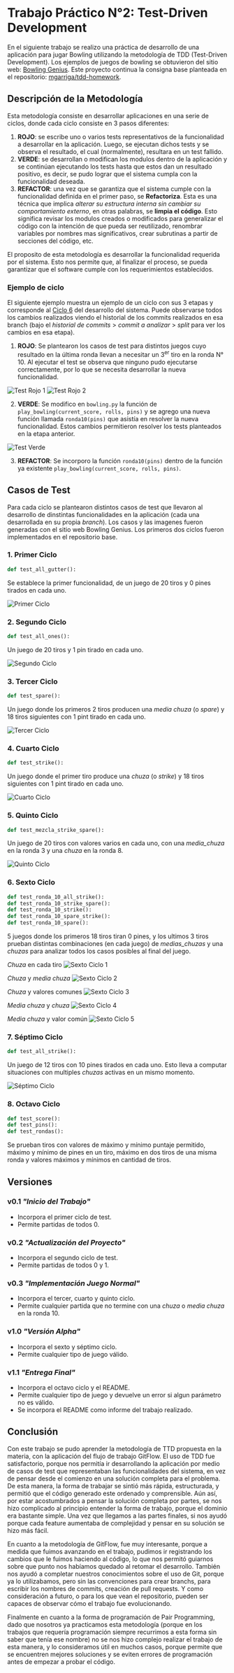 # Trabajo Práctico N°2: Test-Driven Development

En el siguiente trabajo se realizo una práctica de desarrollo de una aplicación para jugar Bowling utilizando la metodología de TDD (Test-Driven Development). Los ejemplos de juegos de bowling se obtuvieron del sitio web: [Bowling Genius](https://www.bowlinggenius.com/). Este proyecto continua la consigna base planteada en el repositorio: [mgarriga/tdd-homework](https://github.com/mgarriga/tdd-homework).

## Descripción de la Metodología

Esta metodología consiste en desarrollar aplicaciones en una serie de ciclos, donde cada ciclo consiste en 3 pasos diferentes:

1. **ROJO**: se escribe uno o varios tests representativos de la funcionalidad a desarrollar en la aplicación. Luego, se ejecutan dichos tests y se observa el resultado, el cual (normalmente), resultara en un test fallido. 
2. **VERDE**: se desarrollan o modifican los modulos dentro de la aplicación y se continúan ejecutando los tests hasta que estos dan un resultado positivo, es decir, se pudo lograr que el sistema cumpla con la funcionalidad deseada. 
3. **REFACTOR**: una vez que se garantiza que el sistema cumple con la funcionalidad definida en el primer paso, se **Refactoriza**. Esta es una técnica que implica *alterar su estructura interna sin cambiar su comportamiento externo*, en otras palabras, se **limpia el código**. Esto significa revisar los modulos creados o modificados para generalizar el código con la intención de que pueda ser reutilizado, renombrar variables por nombres mas significativos, crear subrutinas a partir de secciones del código, etc.

El proposito de esta metodología es desarrollar la funcionalidad requerida por el sistema. Esto nos permite que, al finalizar el proceso, se pueda garantizar que el software cumple con los requerimientos establecidos.

### Ejemplo de ciclo

El siguiente ejemplo muestra un ejemplo de un ciclo con sus 3 etapas y corresponde al [Ciclo 6](#-6.-Sexto-Ciclo) del desarrollo del sistema. Puede observarse todos los cambios realizados viendo el historial de los commits realizados en esa branch (bajo el *historial de commits* > *commit a analizar* > *split* para ver los cambios en esa etapa).

1. **ROJO**: Se plantearon los casos de test para distintos juegos cuyo resultado en la última ronda llevan a necesitar un 3<sup>er</sup> tiro en la ronda N° 10. Al ejecutar el test se observa que ninguno pudo ejecutarse correctamente, por lo que se necesita desarrollar la nueva funcionalidad.

![Test Rojo 1](img/test_rojo_1.png)
![Test Rojo 2](img/test_rojo_2.png)

2. **VERDE**: Se modifico en `bowling.py` la función de `play_bowling(current_score, rolls, pins)` y se agrego una nueva función llamada `ronda10(pins)` que asistía en resolver la nueva funcionalidad. Estos cambios permitieron resolver los tests planteados en la etapa anterior.

![Test Verde](img/test_verde.png)

3. **REFACTOR**: Se incorporo la función `ronda10(pins)` dentro de la función ya existente `play_bowling(current_score, rolls, pins)`.

## Casos de Test

Para cada ciclo se plantearon distintos casos de test que llevaron al desarrollo de dinstintas funcionalidades en la aplicación (cada una desarrollada en su propia *branch*). Los casos y las imagenes fueron generadas con el sitio web Bowling Genius. Los primeros dos ciclos fueron implementados en el repositorio base.

### 1. Primer Ciclo

```python
def test_all_gutter():
```

Se establece la primer funcionalidad, de un juego de 20 tiros y 0 pines tirados en cada uno.

![Primer Ciclo](img/test_primer_ciclo.png)

### 2. Segundo Ciclo

```python
def test_all_ones():
```

Un juego de 20 tiros y 1 pin tirado en cada uno.

![Segundo Ciclo](img/test_segundo_ciclo.png)

### 3. Tercer Ciclo

```python
def test_spare():
```

Un juego donde los primeros 2 tiros producen una *media chuza* (o *spare*) y 18 tiros siguientes con 1 pint tirado en cada uno.

![Tercer Ciclo](img/test_tercer_ciclo.png)

### 4. Cuarto Ciclo

```python
def test_strike():
```

Un juego donde el primer tiro produce una *chuza* (o *strike*) y 18 tiros siguientes con 1 pint tirado en cada uno.

![Cuarto Ciclo](img/test_cuarto_ciclo.png)

### 5. Quinto Ciclo

```python
def test_mezcla_strike_spare():
```

Un juego de 20 tiros con valores varios en cada uno, con una *media_chuza* en la ronda 3 y una *chuza* en la ronda 8.

![Quinto Ciclo](img/test_quinto_ciclo.png)

### 6. Sexto Ciclo

```python
def test_ronda_10_all_strike():
def test_ronda_10_strike_spare():
def test_ronda_10_strike():
def test_ronda_10_spare_strike():
def test_ronda_10_spare():
```

5 juegos donde los primeros 18 tiros tiran 0 pines, y los ultimos 3 tiros prueban distintas combinaciones (en cada juego) de *medias_chuzas* y una *chuzas* para analizar todos los casos posibles al final del juego.

*Chuza* en cada tiro
![Sexto Ciclo 1](img/test_sexto_ciclo_1.png)

*Chuza* y *media chuza*
![Sexto Ciclo 2](img/test_sexto_ciclo_2.png)

*Chuza* y valores comunes
![Sexto Ciclo 3](img/test_sexto_ciclo_3.png)

*Media chuza* y *chuza* 
![Sexto Ciclo 4](img/test_sexto_ciclo_4.png)

*Media chuza* y valor común 
![Sexto Ciclo 5](img/test_sexto_ciclo_5.png)

### 7. Séptimo Ciclo

```python
def test_all_strike():
```

Un juego de 12 tiros con 10 pines tirados en cada uno. Esto lleva a computar situaciones con multiples *chuzas* activas en un mismo momento.

![Séptimo Ciclo](img/test_septimo_ciclo.png)

### 8. Octavo Ciclo

```python
def test_score():
def test_pins():
def test_rondas():
```

Se prueban tiros con valores de máximo y mínimo puntaje permitido, máximo y mínimo de pines en un tiro, máximo en dos tiros de una misma ronda y valores máximos y mínimos en cantidad de tiros.

## Versiones

### v0.1 *"Inicio del Trabajo"*

* Incorpora el primer ciclo de test.
* Permite partidas de todos 0.

### v0.2 *"Actualización del Proyecto"*

* Incorpora el segundo ciclo de test.
* Permite partidas de todos 0 y 1.

### v0.3 *"Implementación Juego Normal"*

* Incorpora el tercer, cuarto y quinto ciclo.
* Permite cualquier partida que no termine con una *chuza* o *media chuza* en la ronda 10.

### v1.0 *"Versión Alpha"*

* Incorpora el sexto y séptimo ciclo. 
* Permite cualquier tipo de juego válido.

### v1.1 *"Entrega Final"*

* Incorpora el octavo ciclo y el README.
* Permite cualquier tipo de juego y devuelve un error si algun parámetro no es válido. 
* Se incorpora el README como informe del trabajo realizado.

## Conclusión 

Con este trabajo se pudo aprender la metodología de TTD propuesta en la materia, con la aplicación del flujo de trabajo GitFlow. El uso de TDD fue satisfactorio, porque nos permitía ir desarrollando la aplicación por medio de casos de test que representaban las funcionalidades del sistema, en vez de pensar desde el comienzo en una solución completa para el problema. De esta manera, la forma de trabajar se sintió más rápida, estructurada, y permitió que el código generado este ordenado y comprensible. Aún así, por estar acostumbrados a pensar la solución completa por partes, se nos hizo complicado al principio entender la forma de trabajo, porque el dominio era bastante simple. Una vez que llegamos a las partes finales, si nos ayudó porque cada feature aumentaba de complejidad y pensar en su solución se hizo más fácil.

En cuanto a la metodología de GitFlow, fue muy interesante, porque a medida que fuimos avanzando en el trabajo, pudimos ir registrando los cambios que le fuimos haciendo al código, lo que nos permitó guiarnos sobre que punto nos habíamos quedado al retomar el desarrollo. También nos ayudó a completar nuestros conocimientos sobre el uso de Git, porque ya lo utilizabamos, pero sin las convenciones para crear branchs, para escribir los nombres de commits, creación de pull requests. Y como consideración a futuro, o para los que vean el repositorio, pueden ser capaces de observar cómo el trabajo fue evolucionando.

Finalmente en cuanto a la forma de programación de Pair Programming, dado que nosotros ya practicamos esta metodología (porque en los trabajos que requería programación siempre recurrimos a esta forma sin saber que tenía ese nombre) no se nos hizo complejo realizar el trabajo de esta manera, y lo consideramos útil en muchos casos, porque permite que se encuentren mejores soluciones y se eviten errores de programación antes de empezar a probar el código.